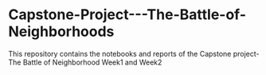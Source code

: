 # Capstone-Project---The-Battle-of-Neighborhoods
This repository contains the notebooks and reports of the Capstone project-The Battle of Neighborhood Week1 and Week2
